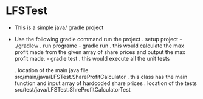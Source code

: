 # LFSTest
- This is a simple java/ gradle project
- Use the following gradle command run the project
    . setup project 
        - ./gradlew
    . run  programe
        - gradle run
            . this would calculate the max profit made from the given array of share prices and output the max profit made.
        - gradle test
            . this would execute all the unit tests

    . location of the main java file
        src/main/java/LFSTest.ShareProfitCalculator
            . this class has the main function and input array of hardcoded share prices
    . location of the tests
        src/test/java/LFSTest.ShreProfitCalculatorTest
        
        